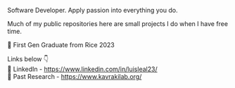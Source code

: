 Software Developer. Apply passion into everything you do.     
    
Much of my public repositories here are small projects I do when I have free time.   
    
🦉 First Gen Graduate from Rice 2023

Links below 👇     
💼 LinkedIn - https://www.linkedin.com/in/luisleal23/      
🔬 Past Research - https://www.kavrakilab.org/
